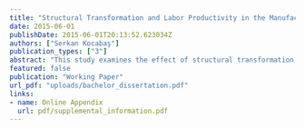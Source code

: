 ```yaml
---
title: "Structural Transformation and Labor Productivity in the Manufacturing Industry in Turkey: 1981-2000 Period"
date: 2015-06-01
publishDate: 2015-06-01T20:13:52.623034Z
authors: ["Serkan Kocabaş"]
publication_types: ["3"]
abstract: "This study examines the effect of structural transformation on labor productivity growth in the manufacturing industry in Turkey for the period of 1981-2000. Structural transformation is defined as the movement of the factor inputs of the sector from sectors that have relatively low productivity to sectors that have relatively high labor productivity. The conventional shift-share analysis has been used for the purpose of showing the effect of structural transformation on the rise of labor productivity in the manufacturing sector. The empirical results do not support the structural bonus hypothesis. The empirical findings show that structural transformation is not important in explaining the rise of labor productivity for the period of 1981-2000. Moreover, the structural transformation seems to be a burden rise of labor productivity rather than a bonus in during 1981-2000."
featured: false
publication: "Working Paper"
url_pdf: "uploads/bachelor_dissertation.pdf"
links: 
- name: Online Appendix
  url: pdf/supplemental_information.pdf
---
```

